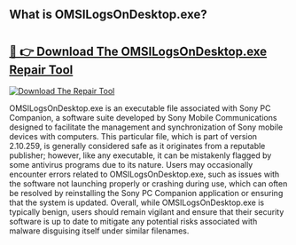 ## What is OMSILogsOnDesktop.exe? 

# <h2><a href="https://exedetect.com/download.php?OMSILogsOnDesktop.exe">🔗 👉 Download The OMSILogsOnDesktop.exe Repair Tool</a></h2>

[![Download The Repair Tool](https://exedetect.com/download-button.jpg)](https://exedetect.com/download.php?OMSILogsOnDesktop.exe)

OMSILogsOnDesktop.exe is an executable file associated with Sony PC Companion, a software suite developed by Sony Mobile Communications designed to facilitate the management and synchronization of Sony mobile devices with computers. This particular file, which is part of version 2.10.259, is generally considered safe as it originates from a reputable publisher; however, like any executable, it can be mistakenly flagged by some antivirus programs due to its nature. Users may occasionally encounter errors related to OMSILogsOnDesktop.exe, such as issues with the software not launching properly or crashing during use, which can often be resolved by reinstalling the Sony PC Companion application or ensuring that the system is updated. Overall, while OMSILogsOnDesktop.exe is typically benign, users should remain vigilant and ensure that their security software is up to date to mitigate any potential risks associated with malware disguising itself under similar filenames.
